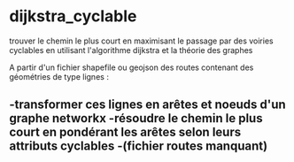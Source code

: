 # dijkstra_cyclable
trouver le chemin le plus court en maximisant le passage par des voiries cyclables en utilisant l'algorithme dijkstra et la théorie des graphes

A partir d'un fichier shapefile ou geojson des routes contenant des géométries de type lignes : 

  -transformer ces lignes en arêtes et noeuds d'un graphe networkx 
  -résoudre le chemin le plus court en pondérant les arêtes selon leurs attributs cyclables
  -(fichier routes manquant)
  -
